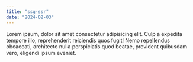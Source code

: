 ```yaml
---
title: "ssg-ssr"
date: "2024-02-03"
---
```


Lorem ipsum, dolor sit amet consectetur adipisicing elit. Culp a expedita tempore illo, reprehenderit reiciendis quos fugit! Nemo repellendus obcaecati, architecto nulla perspiciatis quod beatae, provident quibusdam vero, eligendi ipsum eveniet.